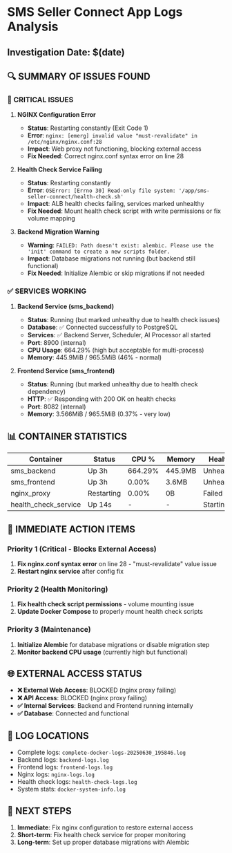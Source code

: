 # SMS Seller Connect App Logs Analysis
## Investigation Date: $(date)

## 🔍 SUMMARY OF ISSUES FOUND

### 🚨 CRITICAL ISSUES

1. **NGINX Configuration Error**
   - **Status**: Restarting constantly (Exit Code 1)
   - **Error**: `nginx: [emerg] invalid value "must-revalidate" in /etc/nginx/nginx.conf:28`
   - **Impact**: Web proxy not functioning, blocking external access
   - **Fix Needed**: Correct nginx.conf syntax error on line 28

2. **Health Check Service Failing**
   - **Status**: Restarting constantly 
   - **Error**: `OSError: [Errno 30] Read-only file system: '/app/sms-seller-connect/health-check.sh'`
   - **Impact**: ALB health checks failing, services marked unhealthy
   - **Fix Needed**: Mount health check script with write permissions or fix volume mapping

3. **Backend Migration Warning**
   - **Warning**: `FAILED: Path doesn't exist: alembic. Please use the 'init' command to create a new scripts folder.`
   - **Impact**: Database migrations not running (but backend still functional)
   - **Fix Needed**: Initialize Alembic or skip migrations if not needed

### ✅ SERVICES WORKING

1. **Backend Service (sms_backend)**
   - **Status**: Running (but marked unhealthy due to health check issues)
   - **Database**: ✅ Connected successfully to PostgreSQL
   - **Services**: ✅ Backend Server, Scheduler, AI Processor all started
   - **Port**: 8900 (internal)
   - **CPU Usage**: 664.29% (high but acceptable for multi-process)
   - **Memory**: 445.9MiB / 965.5MiB (46% - normal)

2. **Frontend Service (sms_frontend)**
   - **Status**: Running (but marked unhealthy due to health check dependency)
   - **HTTP**: ✅ Responding with 200 OK on health checks
   - **Port**: 8082 (internal)
   - **Memory**: 3.566MiB / 965.5MiB (0.37% - very low)

## 📊 CONTAINER STATISTICS

| Container | Status | CPU % | Memory | Health |
|-----------|--------|-------|--------|---------|
| sms_backend | Up 3h | 664.29% | 445.9MB | Unhealthy |
| sms_frontend | Up 3h | 0.00% | 3.6MB | Unhealthy |
| nginx_proxy | Restarting | 0.00% | 0B | Failed |
| health_check_service | Up 14s | - | - | Starting |

## 🔧 IMMEDIATE ACTION ITEMS

### Priority 1 (Critical - Blocks External Access)
1. **Fix nginx.conf syntax error** on line 28 - "must-revalidate" value issue
2. **Restart nginx service** after config fix

### Priority 2 (Health Monitoring)
1. **Fix health check script permissions** - volume mounting issue
2. **Update Docker Compose** to properly mount health check scripts

### Priority 3 (Maintenance)
1. **Initialize Alembic** for database migrations or disable migration step
2. **Monitor backend CPU usage** (currently high but functional)

## 🌐 EXTERNAL ACCESS STATUS

- **❌ External Web Access**: BLOCKED (nginx proxy failing)
- **❌ API Access**: BLOCKED (nginx proxy failing)  
- **✅ Internal Services**: Backend and Frontend running internally
- **✅ Database**: Connected and functional

## 📝 LOG LOCATIONS

- Complete logs: `complete-docker-logs-20250630_195846.log`
- Backend logs: `backend-logs.log`
- Frontend logs: `frontend-logs.log`
- Nginx logs: `nginx-logs.log`
- Health check logs: `health-check-logs.log`
- System stats: `docker-system-info.log`

## 🎯 NEXT STEPS

1. **Immediate**: Fix nginx configuration to restore external access
2. **Short-term**: Fix health check service for proper monitoring
3. **Long-term**: Set up proper database migrations with Alembic
